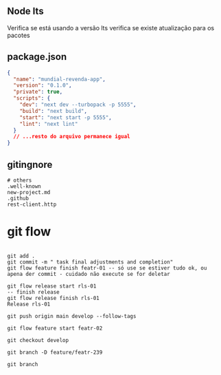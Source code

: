 ## Node lts

Verifica se está usando a versão lts
verifica se existe atualização para os pacotes

## package.json

```json
{
  "name": "mundial-revenda-app",
  "version": "0.1.0",
  "private": true,
  "scripts": {
    "dev": "next dev --turbopack -p 5555",
    "build": "next build",
    "start": "next start -p 5555",
    "lint": "next lint"
  }
  // ...resto do arquivo permanece igual
}
```

## gitingnore

```makedown
# others
.well-known
new-project.md
.github
rest-client.http

```

# git flow

```shell

git add .
git commit -m " task final adjustments and completion"
git flow feature finish featr-01 -- só use se estiver tudo ok, ou apena der commit - cuidado não execute se for deletar

git flow release start rls-01
-- finish release
git flow release finish rls-01
Release rls-01 

git push origin main develop --follow-tags

git flow feature start featr-02

```

```shell
git checkout develop

git branch -D feature/featr-239

git branch

```
